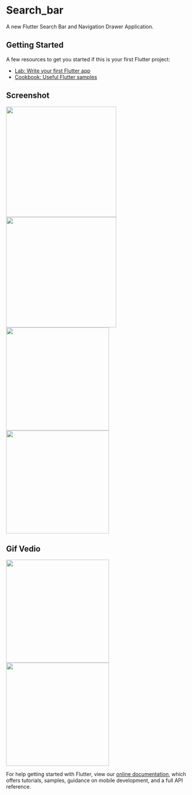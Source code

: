 # Search_bar

A new Flutter Search Bar and Navigation Drawer Application.

## Getting Started


A few resources to get you started if this is your first Flutter project:

- [Lab: Write your first Flutter app](https://flutter.dev/docs/get-started/codelab)
- [Cookbook: Useful Flutter samples](https://flutter.dev/docs/cookbook)

## Screenshot
<img src='https://user-images.githubusercontent.com/73393935/101726506-7a0bbf00-3ad4-11eb-86e9-012e25796acc.jpeg' width=300 />   <img src='https://user-images.githubusercontent.com/73393935/101726507-7b3cec00-3ad4-11eb-97ea-3b1eb6d8d824.jpeg' width=300 />  
<img src='https://user-images.githubusercontent.com/73393935/101241456-f3dc2b00-3717-11eb-8e3d-4795bbb1bc27.jpeg' width=280  />    <img src='https://user-images.githubusercontent.com/73393935/101241402-71ec0200-3717-11eb-98fe-a4192dd22408.jpeg' width=280  />

## Gif Vedio

<img src='https://user-images.githubusercontent.com/73393935/101727303-0e2a5600-3ad6-11eb-8369-6adbae2f8ec9.gif' width=280/>      <img src='https://user-images.githubusercontent.com/73393935/101241534-b62bd200-3718-11eb-9025-b349cc085485.gif' width=280 />



For help getting started with Flutter, view our
[online documentation](https://flutter.dev/docs), which offers tutorials,
samples, guidance on mobile development, and a full API reference.
